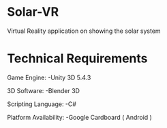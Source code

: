 # Solar-VR
Virtual Reality application on showing the solar system

# Technical Requirements
Game Engine:
   -Unity 3D 5.4.3
  
3D Software:
  -Blender 3D
  
Scripting Language:
  -C#
  
Platform Availability:
  -Google Cardboard ( Android )
